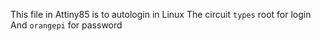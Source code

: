 This file in Attiny85 is to autologin in Linux
The circuit `types` root for login
And `orangepi` for password
